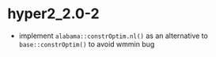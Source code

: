 # hyper2_2.0-2

- implement `alabama::constrOptim.nl()` as an alternative to
  `base::constrOptim()` to avoid wmmin bug

